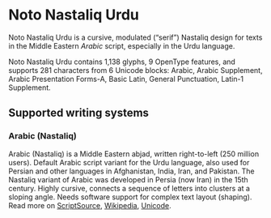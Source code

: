 
# Noto Nastaliq Urdu

Noto Nastaliq Urdu is a cursive, modulated (“serif”) Nastaliq design for texts in the Middle Eastern _Arabic_ script, especially in the Urdu language. 

Noto Nastaliq Urdu contains 1,138 glyphs, 9 OpenType features, and supports 281 characters from 6 Unicode blocks: Arabic, Arabic Supplement, Arabic Presentation Forms-A, Basic Latin, General Punctuation, Latin-1 Supplement.


## Supported writing systems


### Arabic (Nastaliq)

Arabic (Nastaliq) is a Middle Eastern abjad, written right-to-left (250 million users). Default Arabic script variant for the Urdu language, also used for Persian and other languages in Afghanistan, India, Iran, and Pakistan. The Nastaliq variant of Arabic was developed in Persia (now Iran) in the 15th century. Highly cursive, connects a sequence of letters into clusters at a sloping angle. Needs software support for complex text layout (shaping). Read more on [ScriptSource](https://scriptsource.org/scr/Aran), [Wikipedia](https://en.wikipedia.org/wiki/ISO_15924:Aran), [Unicode](https://www.unicode.org/versions/Unicode13.0.0/ch09.pdf#G20596).

